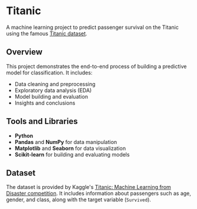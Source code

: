 # Titanic

A machine learning project to predict passenger survival on the Titanic using the famous [Titanic dataset](https://www.kaggle.com/c/titanic).

## Overview

This project demonstrates the end-to-end process of building a predictive model for classification. It includes:
- Data cleaning and preprocessing
- Exploratory data analysis (EDA)
- Model building and evaluation
- Insights and conclusions

## Tools and Libraries
- **Python**
- **Pandas** and **NumPy** for data manipulation
- **Matplotlib** and **Seaborn** for data visualization
- **Scikit-learn** for building and evaluating models

## Dataset
The dataset is provided by Kaggle's [Titanic: Machine Learning from Disaster competition](https://www.kaggle.com/c/titanic). It includes information about passengers such as age, gender, and class, along with the target variable (`Survived`).

 
